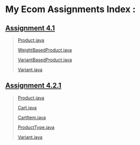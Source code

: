 # My Ecom Assignments Index :

## [Assignment 4.1](https://github.com/alein249/MyEcom/tree/master/src)

> [Product.java](https://github.com/alein249/MyEcom/blob/master/src/models/Product.java)
> 
> [WeightBasedProduct.java](https://github.com/alein249/MyEcom/blob/master/src/models/WeightBasedProduct.java)
> 
> [VariantBasedProduct.java](https://github.com/alein249/MyEcom/blob/master/src/models/VariantBasedProduct.java)
> 
> [Variant.java](https://github.com/alein249/MyEcom/blob/master/src/models/Variant.java)

## [Assignment 4.2.1](https://github.com/alein249/MyEcom/tree/Assignment4.2.1/src)

> [Product.java](https://github.com/alein249/MyEcom/blob/Assignment4.2.1/src/models/Product.java)
> 
> [Cart.java](https://github.com/alein249/MyEcom/blob/Assignment4.2.1/src/models/Cart.java)
> 
> [CartItem.java](https://github.com/alein249/MyEcom/blob/Assignment4.2.1/src/models/CartItem.java)
> 
> [ProductType.java](https://github.com/alein249/MyEcom/blob/Assignment4.2.1/src/models/ProductType.java)
> 
> [Variant.java](https://github.com/alein249/MyEcom/blob/Assignment4.2.1/src/models/Variant.java)
